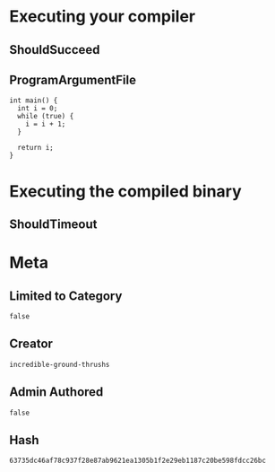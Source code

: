# Executing your compiler

## ShouldSucceed

## ProgramArgumentFile

```
int main() {
  int i = 0;
  while (true) {
    i = i + 1;
  }

  return i;
}
```

# Executing the compiled binary

## ShouldTimeout

# Meta

## Limited to Category

```
false
```

## Creator

```
incredible-ground-thrushs
```

## Admin Authored

```
false
```

## Hash

```
63735dc46af78c937f28e87ab9621ea1305b1f2e29eb1187c20be598fdcc26bc
```
